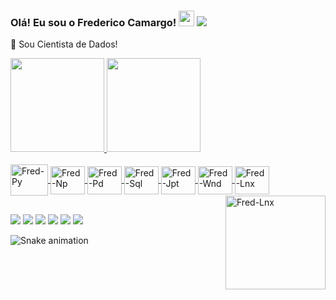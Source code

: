 ### Olá! Eu sou o Frederico Camargo! <img src="https://media.giphy.com/media/hvRJCLFzcasrR4ia7z/giphy.gif" width="25px"> ![](https://visitor-badge.glitch.me/badge?page_id=fredac86.fredac86)

🚀 Sou Cientista de Dados!

 <div>
  <a href="https://github.com/fredac86">
  <img height="150em" src="https://github-readme-stats.vercel.app/api?username=fredac86&show_icons=true&theme=dark&include_all_commits=true&count_private=true"/>
  <img height="150em" src="https://github-readme-stats.vercel.app/api/top-langs/?username=fredac86&layout=compact&langs_count=7&theme=dark"/>
</div>
  
<div style="display: inline_block"><br>
  <img align="center" alt="Fred-Py" height="50" width="60" src="https://cdn.jsdelivr.net/gh/devicons/devicon/icons/python/python-original.svg">
  <img align="center" alt="Fred-Np" height="45" width="55" src="https://cdn.jsdelivr.net/gh/devicons/devicon/icons/numpy/numpy-original.svg">
  <img align="center" alt="Fred-Pd" height="45" width="55" src="https://cdn.jsdelivr.net/gh/devicons/devicon/icons/pandas/pandas-original-wordmark.svg">
  <img align="center" alt="Fred-Sql" height="45" width="55" src="https://cdn.jsdelivr.net/gh/devicons/devicon/icons/mysql/mysql-original-wordmark.svg">
  <img align="center" alt="Fred-Jpt" height="45" width="55" src="https://cdn.jsdelivr.net/gh/devicons/devicon/icons/jupyter/jupyter-original-wordmark.svg">
  <img align="center" alt="Fred-Wnd" height="45" width="55" src="https://cdn.jsdelivr.net/gh/devicons/devicon/icons/windows8/windows8-original.svg">
  <img align="center" alt="Fred-Lnx" height="45" width="55" src="https://cdn.jsdelivr.net/gh/devicons/devicon/icons/linux/linux-original.svg">
  <img align="right" alt="Fred-Lnx" height="150" width="160" src="https://miro.medium.com/max/1400/1*vd0eUSHd76HYg9G4Yxd1eA.gif"> 
  
  ##
 
<div> 
   <a href = "mailto:fred.materiais@gmail.com"><img src="https://img.shields.io/badge/Gmail-D14836?style=for-the-badge&logo=gmail&logoColor=white" target="_blank"></a>
   <a href="https://www.linkedin.com/in/frederico-de-andrade-camargo/" target="_blank"><img src="https://img.shields.io/badge/-LinkedIn-%230077B5?style=for-the-badge&logo=linkedin&logoColor=white" target="_blank"></a>
   <a href="https://www.facebook.com/fredac86/" target="_blank"><img src="https://img.shields.io/badge/Facebook-1877F2?style=for-the-badge&logo=facebook&logoColor=white" target="_blank"></a>
   <a href="https://www.kaggle.com/fredericocamargo" target="_blank"><img src="https://img.shields.io/badge/Kaggle-20BEFF?style=for-the-badge&logo=Kaggle&logoColor=white" target="_blank"></a>
   <a href="https://discord.gg/MZaAQF8R" target="_blank"><img src="https://img.shields.io/badge/Discord-7289DA?style=for-the-badge&logo=discord&logoColor=white" target="_blank"></a>
  <a href="@FredericoCamargo" target="_blank"><img src="https://img.shields.io/badge/Telegram-2CA5E0?style=for-the-badge&logo=telegram&logoColor=white" target="_blank"></a>
  

  
 
  ![Snake animation](https://github.com/fredac86/fredac86/blob/output/github-contribution-grid-snake.svg)
 
</div>
 

